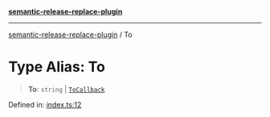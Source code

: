 [**semantic-release-replace-plugin**](../README.md)

---

[semantic-release-replace-plugin](../README.md) / To

# Type Alias: To

> **To**: `string` \| [`ToCallback`](ToCallback.md)

Defined in: [index.ts:12](https://github.com/centralnicgroup-opensource/rtldev-middleware-semantic-release-replace-plugin/blob/72897e5fd6a629573f597e0e200d3cdd145a96b9/src/index.ts#L12)
